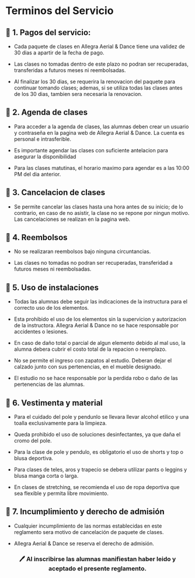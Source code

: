 # Terminos del Servicio

## 📢  1. Pagos del servicio:
- Cada paquete de clases en Allegra Aerial & Dance tiene una validez de 30 dias a apartir de la fecha de pago.

- Las clases no tomadas dentro de este plazo no podran ser recuperadas, transferidas a futuros meses ni reembolsadas. 

- Al finalizar los 30 dias, se requerira la renovacion del paquete para continuar tomando clases; ademas, si se utiliza todas las clases antes de los 30 dias, tambien sera necesaria la renovacion.

## 📢  2. Agenda de clases
- Para acceder a la agenda de clases, las alumnas deben crear un usuario y contraseña en la pagina web de Allegra Aerial & Dance. La cuenta es personal e intrasferible.

- Es importante agendar las clases con suficiente antelacion para asegurar la disponibilidad

- Para las clases matutinas, el horario maximo para agendar es a las 10:00 PM del dia anterior.

## 📢 3. Cancelacion de clases
- Se permite cancelar las clases hasta una hora antes de su inicio; de lo contrario, en caso de no asistir, la clase no se repone por ningun motivo. Las cancelaciones se realizan en la pagina web.

## 📢 4. Reembolsos
- No se realizaran reembolsos bajo ninguna circuntancias.

- Las clases no tomadas no podran ser recuperadas, transferidad a futuros meses ni reembolsadas.

## 📢 5. Uso de instalaciones
- Todas las alumnas debe seguir las indicaciones de la instructura para el correcto uso de los elementos.

- Esta prohibido el uso de los elementos sin la supervicion y autorizacion de la instructora. Allegra Aerial & Dance no se hace responsable por accidentes o lesiones.

- En caso de daño total o parcial de algun elemento debido al mal uso, la alumna debera cubrir el costo total de la repacion o reemplazo.

- No se permite el ingreso con zapatos al estudio. Deberan dejar el calzado junto con sus pertenencias, en el mueble designado. 

- El estudio no se hace responsable por la perdida robo o daño de las pertenencias de las alumnas.

## 📢 6. Vestimenta y material
- Para el cuidado del pole y pendunlo se llevara llevar alcohol etilico y una toalla exclusivamente para la limpieza.

- Queda prohibido el uso de soluciones desinfectantes, ya que daña el cromo del pole.

- Para la clase de pole y pendulo, es obligatorio el uso de shorts y top o blusa deportiva.

- Para clases de teles, aros y trapecio se debera utilizar pants o leggins y blusa manga corta o larga.

- En clases de stretching, se recomienda el uso de ropa deportiva que sea flexible y permita libre movimiento.

## 📢 7. Incumplimiento y derecho de admisión
- Cualquier incumplimiento de las normas establecidas en este reglamento sera motivo de cancelación de paquete de clases.

- Allegra Aerial & Dance se reserva el derecho de admisión.

<center><h3>🖊️ Al inscribirse las alumnas manifiestan haber leido y aceptado el presente reglamento.</h3></center>
